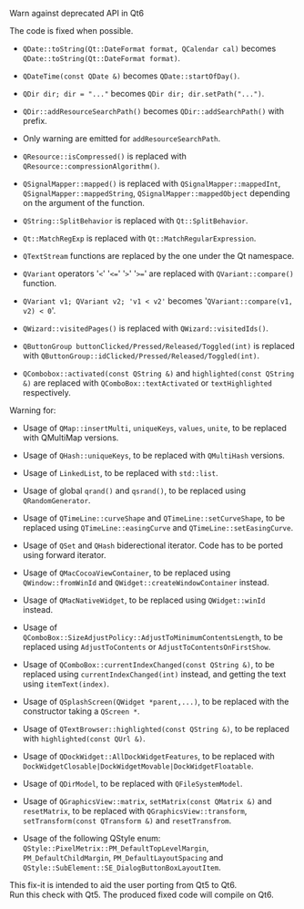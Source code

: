 Warn against deprecated API in Qt6

The code is fixed when possible.

* `QDate::toString(Qt::DateFormat format, QCalendar cal)` becomes  `QDate::toString(Qt::DateFormat format)`.

* `QDateTime(const QDate &)` becomes `QDate::startOfDay()`.

* `QDir dir; dir = "..."` becomes	`QDir dir; dir.setPath("...")`.

* `QDir::addResourceSearchPath()` becomes `QDir::addSearchPath()` with prefix.

* Only warning are emitted for `addResourceSearchPath`.

* `QResource::isCompressed()` is replaced with `QResource::compressionAlgorithm()`.

* `QSignalMapper::mapped()` is replaced with `QSignalMapper::mappedInt`, `QSignalMapper::mappedString`, `QSignalMapper::mappedObject` depending on the argument of the function.

* `QString::SplitBehavior` is replaced with `Qt::SplitBehavior`.

* `Qt::MatchRegExp` is replaced with `Qt::MatchRegularExpression`.

* `QTextStream` functions are replaced by the one under the Qt namespace.

* `QVariant` operators '`<`' '`<=`' '`>`' '`>=`' are replaced with `QVariant::compare()` function.

* `QVariant v1; QVariant v2; 'v1 < v2'` becomes '`QVariant::compare(v1, v2) < 0`'.

* `QWizard::visitedPages()` is replaced with `QWizard::visitedIds()`.

* `QButtonGroup buttonClicked/Pressed/Released/Toggled(int)` is replaced with `QButtonGroup::idClicked/Pressed/Released/Toggled(int)`.

* `QCombobox::activated(const QString &)` and `highlighted(const QString &)` are replaced with `QComboBox::textActivated` or `textHighlighted` respectively.

Warning for:  

* Usage of `QMap::insertMulti`, `uniqueKeys`, `values`, `unite`, to be replaced with QMultiMap versions.  

* Usage of `QHash::uniqueKeys`, to be replaced with `QMultiHash` versions.  

* Usage of `LinkedList`, to be replaced with `std::list`.  

* Usage of global `qrand()` and `qsrand()`, to be replaced using `QRandomGenerator`.  

* Usage of `QTimeLine::curveShape` and `QTimeLine::setCurveShape`, to be replaced using `QTimeLine::easingCurve` and `QTimeLine::setEasingCurve`.  

* Usage of `QSet` and `QHash` biderectional iterator. Code has to be ported using forward iterator.  

* Usage of `QMacCocoaViewContainer`, to be replaced using `QWindow::fromWinId` and `QWidget::createWindowContainer` instead.  

* Usage of `QMacNativeWidget`, to be replaced using `QWidget::winId` instead.  

* Usage of `QComboBox::SizeAdjustPolicy::AdjustToMinimumContentsLength`, to be replaced using `AdjustToContents` or `AdjustToContentsOnFirstShow`.  

* Usage of `QComboBox::currentIndexChanged(const QString &)`, to be replaced using `currentIndexChanged(int)` instead, and getting the text using `itemText(index)`.  

* Usage of `QSplashScreen(QWidget *parent,...)`, to be replaced with the constructor taking a `QScreen *`.  

* Usage of `QTextBrowser::highlighted(const QString &)`, to be replaced with `highlighted(const QUrl &)`.  

* Usage of `QDockWidget::AllDockWidgetFeatures`, to  be replaced with  `DockWidgetClosable|DockWidgetMovable|DockWidgetFloatable`.  

* Usage of `QDirModel`, to be replaced with `QFileSystemModel`.  

* Usage of `QGraphicsView::matrix`, `setMatrix(const QMatrix &)` and `resetMatrix`, to be replaced with `QGraphicsView::transform`, `setTransform(const QTransform &)` and `resetTransfrom`.  

* Usage of the following QStyle enum: `QStyle::PixelMetrix::PM_DefaultTopLevelMargin`, `PM_DefaultChildMargin`, `PM_DefaultLayoutSpacing` and `QStyle::SubElement::SE_DialogButtonBoxLayoutItem`.  

This fix-it is intended to aid the user porting from Qt5 to Qt6.  
Run this check with Qt5. The produced fixed code will compile on Qt6.
